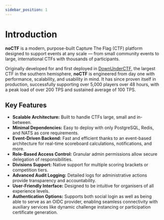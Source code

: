 ```yaml
---
sidebar_position: 1
---
```


# Introduction

**noCTF** is a modern, purpose-built Capture The Flag (CTF) platform designed to support events at
any scale — from small community events to large, international CTFs with thousands of participants.

Originally developed for and first deployed in [DownUnderCTF](https://downunderctf.com), the largest
CTF in the southern hemisphere, **noCTF** is engineered from day one with performance, scalability,
and usability in mind. It has since proven itself in production, successfully supporting over 5,000
players over 48 hours, with a peak load of over 200 TPS and sustained average of 100 TPS.

## Key Features
- **Scalable Architecture:** Built to handle CTFs large, small and in-between.
- **Minimal Dependencies:** Easy to deploy with only PostgreSQL, Redis, and NATS as core
requirements.
- **Event-Driven Backend:** Fast and efficient thanks to an event-based architecture for real-time
scoreboard calculations, notifications, and more.
- **Role-Based Access Control:** Granular admin permissions allow secure delegation of
responsibilities.
- **Divisions Support:** Native support for multiple scoring brackets or competition tiers.
- **Advanced Audit Logging:** Detailed logs for administrative actions provide transparency and
accountability.
- **User-Friendly Interface:** Designed to be intuitive for organisers of all experience levels.
- **Authentication Options:** Supports both social login as well as being able to serve as an OIDC
provider, enabling seamless connectivity with auxiliary services like dynamic challenge instancing
or participation certificate generation.